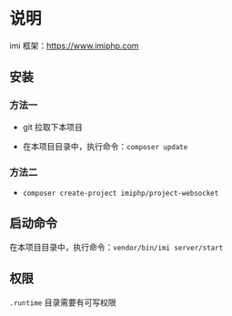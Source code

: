 # 说明

imi 框架：https://www.imiphp.com

## 安装

### 方法一

* git 拉取下本项目

* 在本项目目录中，执行命令：`composer update`

### 方法二

* `composer create-project imiphp/project-websocket`

## 启动命令

在本项目目录中，执行命令：`vendor/bin/imi server/start`

## 权限

`.runtime` 目录需要有可写权限

